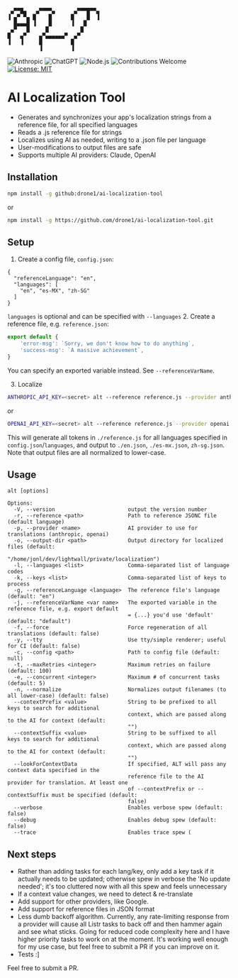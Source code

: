 ```
 ▄▀▀█▄   ▄▀▀▀▀▄      ▄▀▀▀█▀▀▄ 
▐ ▄▀ ▀▄ █    █      █    █  ▐ 
  █▄▄▄█ ▐    █      ▐   █     
 ▄▀   █     █          █      
█   ▄▀    ▄▀▄▄▄▄▄▄▀  ▄▀       
▐   ▐     █         █         
          ▐         ▐        
```
![Anthropic](https://img.shields.io/badge/Anthropic-black?logo=anthropic&logoColor=white)
![ChatGPT](https://img.shields.io/badge/ChatGPT-74aa9c?logo=openai&logoColor=white)
![Node.js](https://img.shields.io/badge/Node.js-339933?logo=nodedotjs&logoColor=white)
![Contributions Welcome](https://img.shields.io/badge/contributions-welcome-brightgreen)
[![License: MIT](https://img.shields.io/badge/License-MIT-yellow.svg)](https://opensource.org/licenses/MIT)

# AI Localization Tool
* Generates and synchronizes your app's localization strings from a reference file, for all specified languages
* Reads a .js reference file for strings
* Localizes using AI as needed, writing to a .json file per language
* User-modifications to output files are safe
* Supports multiple AI providers: Claude, OpenAI

## Installation
```bash
npm install -g github:drone1/ai-localization-tool
```
or
```bash
npm install -g https://github.com/drone1/ai-localization-tool.git
```
## Setup
1. Create a config file, ``config.json``:
```
{
  "referenceLanguage": "en",
  "languages": [
	"en", "es-MX", "zh-SG"
  ]
}
```
``languages`` is optional and can be specified with ``--languages``
2. Create a reference file, e.g. ``reference.json``:
```javascript
export default {
    'error-msg': `Sorry, we don't know how to do anything`,
    'success-msg': `A massive achievement`,
}
```
You can specify an exported variable instead. See `--referenceVarName`.

3. Localize
```bash
ANTHROPIC_API_KEY=<secret> alt --reference reference.js --provider anthropic
```
or
```bash
OPENAI_API_KEY=<secret> alt --reference reference.js --provider openai
```
This will generate all tokens in `./reference.js` for all languages specified in `config.json`/``languages``, and output to `./en.json`, `./es-mx.json`, `zh-sg.json`.
Note that output files are all normalized to lower-case.

## Usage
```
alt [options]

Options:
  -V, --version                       output the version number
  -r, --reference <path>              Path to reference JSONC file (default language)
  -p, --provider <name>               AI provider to use for translations (anthropic, openai)
  -o, --output-dir <path>             Output directory for localized files (default:
                                      "/home/jonl/dev/lightwall/private/localization")
  -l, --languages <list>              Comma-separated list of language codes
  -k, --keys <list>                   Comma-separated list of keys to process
  -g, --referenceLanguage <language>  The reference file's language (default: "en")
  -j, --referenceVarName <var name>   The exported variable in the reference file, e.g. export default
                                      = {...} you'd use 'default' (default: "default")
  -f, --force                         Force regeneration of all translations (default: false)
  -y, --tty                           Use tty/simple renderer; useful for CI (default: false)
  -c, --config <path>                 Path to config file (default: null)
  -t, --maxRetries <integer>          Maximum retries on failure (default: 100)
  -e, --concurrent <integer>          Maximum # of concurrent tasks (default: 5)
  -n, --normalize                     Normalizes output filenames (to all lower-case) (default: false)
  --contextPrefix <value>             String to be prefixed to all keys to search for additional
                                      context, which are passed along to the AI for context (default:
                                      "")
  --contextSuffix <value>             String to be suffixed to all keys to search for additional
                                      context, which are passed along to the AI for context (default:
                                      "")
  --lookForContextData                If specified, ALT will pass any context data specified in the
                                      reference file to the AI provider for translation. At least one
                                      of --contextPrefix or --contextSuffix must be specified (default:
                                      false)
  --verbose                           Enables verbose spew (default: false)
  --debug                             Enables debug spew (default: false)
  --trace                             Enables trace spew (
```

## Next steps
- Rather than adding tasks for each lang/key, only add a key task if it actually needs to be updated; otherwise spew in verbose the 'No update needed'; it's too cluttered now with all this spew and feels unnecessary
- If a context value changes, we need to detect & re-translate
- Add support for other providers, like Google.
- Add support for reference files in JSON format
- Less dumb backoff algorithm. Currently, any rate-limiting response from a provider will cause all Listr tasks to back off and then hammer again and see what sticks. Going for reduced code complexity here and I have higher priority tasks to work on at the moment. It's working well enough for my use case, but feel free to submit a PR if you can improve on it.
- Tests :]

Feel free to submit a PR.
